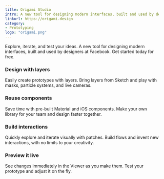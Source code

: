 ```yaml
---
title: Origami Studio
intro: A new tool for designing modern interfaces, built and used by designers at Facebook.
linkurl: https://origami.design
category:
- Prototyping
logo: "origami.png"
---
```


Explore, iterate, and test your ideas. A new tool for designing modern interfaces, built and used by designers at Facebook. Get started today for free.

### Design with layers

Easily create prototypes with layers. Bring layers from Sketch and play with masks, particle systems, and live cameras.

### Reuse components

Save time with pre-built Material and iOS components. Make your own library for your team and design faster together.

### Build interactions

Quickly explore and iterate visually with patches. Build flows and invent new interactions, with no limits to your creativity.

### Preview it live

See changes immediately in the Viewer as you make them. Test your prototype and adjust it on the fly.


